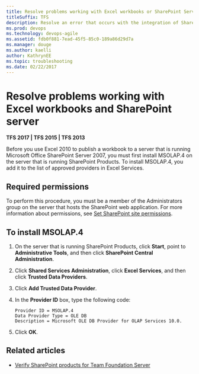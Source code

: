```yaml
---
title: Resolve problems working with Excel workbooks or SharePoint Server 
titleSuffix: TFS
description: Resolve an error that occurs with the integration of SharePoint, Team Foundation Server, and Excel workbooks 
ms.prod: devops
ms.technology: devops-agile
ms.assetid: fdb0f881-7ead-45f5-85c0-189a86d29d7a
ms.manager: douge
ms.author: kaelli
author: KathrynEE
ms.topic: troubleshooting
ms.date: 02/22/2017  
---
```



# Resolve problems working with Excel workbooks and SharePoint server


<b>TFS 2017 | TFS 2015 | TFS 2013</b> 

Before you use Excel 2010 to publish a workbook to a server that is running Microsoft Office SharePoint Server 2007, you must first install MSOLAP.4 on the server that is running SharePoint Products. To install MSOLAP.4, you add it to the list of approved providers in Excel Services.  
  
## Required permissions  
  
To perform this procedure, you must be a member of the Administrators group on the server that hosts the SharePoint web application. For more information about permissions, see [Set SharePoint site permissions](../../../security/set-sharepoint-permissions.md).  
  
## To install MSOLAP.4  
  
1.  On the server that is running SharePoint Products, click **Start**, point to **Administrative Tools**, and then click **SharePoint Central Administration**.  
  
2.  Click **Shared Services Administration**, click **Excel Services**, and then click **Trusted Data Providers**.  
  
3.  Click **Add Trusted Data Provider**.  
  
4.  In the **Provider ID** box, type the following code:  
  
    ```  
    Provider ID = MSOLAP.4  
    Data Provider Type = OLE DB  
    Description = Microsoft OLE DB Provider for OLAP Services 10.0.  
    ```  
  
5.  Click **OK**.  
  
## Related articles
 
- [Verify SharePoint products for Team Foundation Server](../../../tfs-server/install/sharepoint/verify-sharepoint.md)